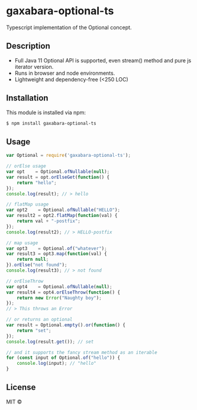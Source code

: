 # gaxabara-optional-ts

Typescript implementation of the Optional concept.

## Description

- Full Java 11 Optional API is supported, even stream() method and pure js iterator version.
- Runs in browser and node environments.
- Lightweight and dependency-free (<250 LOC)

## Installation

This module is installed via npm:

``` bash
$ npm install gaxabara-optional-ts
```

## Usage

``` js
var Optional = require('gaxabara-optional-ts');

// orElse usage
var opt    = Optional.ofNullable(null);
var result = opt.orElseGet(function() {
    return "hello";
});
console.log(result); // > hello

// flatMap usage
var opt2    = Optional.ofNullable("HELLO");
var result2 = opt2.flatMap(function(val) {
    return val + "-postfix";
});
console.log(result2); // > HELLO-postfix

// map usage
var opt3    = Optional.of("whatever");
var result3 = opt3.map(function(val) {
    return null;
}).orElse("not found");
console.log(result3); // > not found

// orElseThrow
var opt4    = Optional.ofNullable(null);
var result4 = opt4.orElseThrow(function() {
    return new Error("Naughty boy");
});
// > This throws an Error

// or returns an optional
var result = Optional.empty().or(function() {
    return "set";
});
console.log(result.get()); // set

// and it supports the fancy stream method as an iterable
for (const input of Optional.of("hello")) {
    console.log(input); // "hello"
}
```

## License

MIT © [](https://github.com/xaviferro/)
